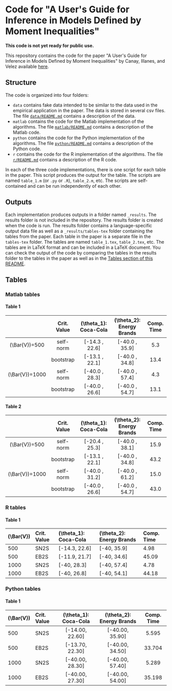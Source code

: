 # Code for "A User's Guide for Inference in Models Defined by Moment Inequalities"

**This code is not yet ready for public use.**

This repository contains the code for the paper "A User's Guide for Inference in Models Defined by Moment Inequalities" by Canay, Illanes, and Velez available [here](https://www.amilcarvelez.com/working_paper/guide_mi/).

## Structure

The code is organized into four folders:

* `data` contains fake data intended to be similar to the data used in the empirical application in the paper. The data is stored in several csv files. The file [`data/README.md`](data/README.md) contains a description of the data.
* `matlab` contains the code for the Matlab implementation of the algorithms. The file [`matlab/README.md`](matlab/README.md) contains a description of the Matlab code.
* `python` contains the code for the Python implementation of the algorithms. The file [`python/README.md`](python/README.md) contains a description of the Python code.
* `r` contains the code for the R implementation of the algorithms. The file [`r/README.md`](r/README.md) contains a description of the R code.

In each of the three code implementations, there is one script for each table in the paper. This script produces the output for the table. The scripts are named `table_1.m` (or `.py` or `.R`), `table_2.m`, etc. The scripts are self-contained and can be run independently of each other.

## Outputs

Each implementation produces outputs in a folder named `_results`. The results folder is not included in the repository. The results folder is created when the code is run. The results folder contains a language-specific output data file as well as a `_results/tables-tex` folder containing the tables from the paper. Each table in the paper is a separate file in the `tables-tex` folder. The tables are named `table_1.tex`, `table_2.tex`, etc. The tables are in LaTeX format and can be included in a LaTeX document. You can check the output of the code by comparing the tables in the results folder to the tables in the paper as well as in the [Tables section of this README](#tables).

## Tables

### Matlab tables

#### Table 1

|                  | Crit. Value | \(\theta_1\): Coca-Cola | \(\theta_2\): Energy Brands | Comp. Time |
| :--------------: | :---------: | :---------------------: | :-------------------------: | :--------: |
| \(\Bar{V}\)=500  |  self-norm  |    \[-14.3 , 22.6\]     |      \[-40.0 , 35.9\]       |    5.3     |
|                  |  bootstrap  |    \[-13.1 , 22.1\]     |      \[-40.0 , 34.8\]       |    13.4    |
| \(\Bar{V}\)=1000 |  self-norm  |    \[-40.0 , 28.3\]     |      \[-40.0 , 57.4\]       |    4.3     |
|                  |  bootstrap  |    \[-40.0 , 26.6\]     |      \[-40.0 , 54.7\]       |    13.1    |

#### Table 2

|                  | Crit. Value | \(\theta_1\): Coca-Cola | \(\theta_2\): Energy Brands | Comp. Time |
| :--------------: | :---------: | :---------------------: | :-------------------------: | :--------: |
| \(\Bar{V}\)=500  |  self-norm  |    \[-20.4 , 25.3\]     |      \[-40.0 , 38.1\]       |    15.9    |
|                  |  bootstrap  |    \[-13.1 , 22.1\]     |      \[-40.0 , 34.8\]       |    43.2    |
| \(\Bar{V}\)=1000 |  self-norm  |    \[-40.0 , 31.2\]     |      \[-40.0 , 61.2\]       |    15.0    |
|                  |  bootstrap  |    \[-40.0 , 26.6\]     |      \[-40.0 , 54.7\]       |    43.0    |

### R tables

#### Table 1

| \(\Bar{V}\) | Crit. Value | \(\theta_1\): Coca-Cola | \(\theta_2\): Energy Brands | Comp. Time |
| :---------- | :---------- | :---------------------- | :-------------------------- | :--------- |
| 500         | SN2S        | \[-14.3, 22.6\]         | \[-40, 35.9\]               | 4.98       |
| 500         | EB2S        | \[-11.9, 21.7\]         | \[-40, 34.6\]               | 45.09      |
| 1000        | SN2S        | \[-40, 28.3\]           | \[-40, 57.4\]               | 4.78       |
| 1000        | EB2S        | \[-40, 26.8\]           | \[-40, 54.1\]               | 44.18      |

### Python tables

#### Table 1

| \(\Bar{V}\) | Crit. Value | \(\theta_1\): Coca-Cola | \(\theta_2\): Energy Brands | Comp. Time |
| :---------- | :---------- | :---------------------: | :-------------------------: | :--------: |
| 500         | SN2S        |    \[-14.00, 22.60\]    |      \[-40.00, 35.90\]      |   5.595    |
| 500         | EB2S        |    \[-13.70, 22.30\]    |      \[-40.00, 34.50\]      |   33.704   |
| 1000        | SN2S        |    \[-40.00, 28.30\]    |      \[-40.00, 57.40\]      |   5.289    |
| 1000        | EB2S        |    \[-40.00, 27.30\]    |      \[-40.00, 54.00\]      |   35.198   |

